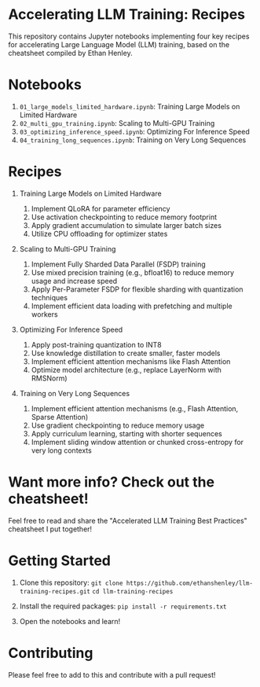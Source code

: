 # Accelerating LLM Training: Recipes

This repository contains Jupyter notebooks implementing four key recipes for accelerating Large Language Model (LLM) training, based on the cheatsheet compiled by Ethan Henley.

# Notebooks

1. `01_large_models_limited_hardware.ipynb`: Training Large Models on Limited Hardware
2. `02_multi_gpu_training.ipynb`: Scaling to Multi-GPU Training
3. `03_optimizing_inference_speed.ipynb`: Optimizing For Inference Speed
4. `04_training_long_sequences.ipynb`: Training on Very Long Sequences

# Recipes

1. Training Large Models on Limited Hardware
    1. Implement QLoRA for parameter efficiency
    2. Use activation checkpointing to reduce memory footprint
    3. Apply gradient accumulation to simulate larger batch sizes
    4. Utilize CPU offloading for optimizer states

2. Scaling to Multi-GPU Training
    1. Implement Fully Sharded Data Parallel (FSDP) training
    2. Use mixed precision training (e.g., bfloat16) to reduce memory usage and increase speed
    3. Apply Per-Parameter FSDP for flexible sharding with quantization techniques
    4. Implement efficient data loading with prefetching and multiple workers

3. Optimizing For Inference Speed
    1. Apply post-training quantization to INT8
    2. Use knowledge distillation to create smaller, faster models
    3. Implement efficient attention mechanisms like Flash Attention
    4. Optimize model architecture (e.g., replace LayerNorm with RMSNorm)

4. Training on Very Long Sequences
    1. Implement efficient attention mechanisms (e.g., Flash Attention, Sparse Attention)
    2. Use gradient checkpointing to reduce memory usage
    3. Apply curriculum learning, starting with shorter sequences
    4. Implement sliding window attention or chunked cross-entropy for very long contexts

# Want more info? Check out the cheatsheet!

Feel free to read and share the "Accelerated LLM Training Best Practices" cheatsheet I put together!

# Getting Started

1. Clone this repository:
`git clone https://github.com/ethanshenley/llm-training-recipes.git`
`cd llm-training-recipes`

2. Install the required packages:
`pip install -r requirements.txt`

3. Open the notebooks and learn!

# Contributing

Please feel free to add to this and contribute with a pull request!